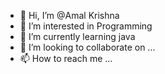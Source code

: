 - 👋 Hi, I’m @Amal Krishna
- 👀 I’m interested in Programming
- 🌱 I’m currently learning java
- 💞️ I’m looking to collaborate on ...
- 📫 How to reach me ...

<!---
amal152/amal152 is a ✨ special ✨ repository because its `README.md` (this file) appears on your GitHub profile.
You can click the Preview link to take a look at your changes.
--->
